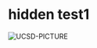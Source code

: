 # hidden test1
![UCSD-PICTURE](https://lv7ms1pq6dm2sea8j1mrajzw-wpengine.netdna-ssl.com/wp-content/uploads/2021/07/UCSD-1200x675.png)